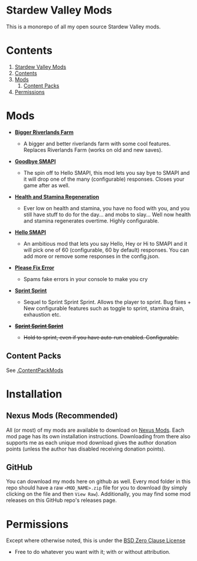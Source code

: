 # Stardew Valley Mods
This is a monorepo of all my open source Stardew Valley mods.

# Contents
1. [Stardew Valley Mods](#stardew-valley-mods)
2. [Contents](#contents)
3. [Mods](#mods)
	1. [Content Packs](#content-packs)
4. [Permissions](#permissions)

# Mods
- **[Bigger Riverlands Farm](https://www.nexusmods.com/stardewvalley/mods/3025)**
    - A bigger and better riverlands farm with some cool features. Replaces Riverlands Farm (works on old and new saves).

- **[Goodbye SMAPI](https://www.nexusmods.com/stardewvalley/mods/6514)**
    - The spin off to Hello SMAPI, this mod lets you say bye to SMAPI and it will drop one of the many (configurable) responses. Closes your game after as well. 

- **[Health and Stamina Regeneration](https://www.nexusmods.com/stardewvalley/mods/3207)**
    - Ever low on health and stamina, you have no food with you, and you still have stuff to do for the day... and mobs to slay... Well now health and stamina regenerates overtime. Highly configurable.

- **[Hello SMAPI](https://www.nexusmods.com/stardewvalley/mods/4483)**
    - An ambitious mod that lets you say Hello, Hey or Hi to SMAPI and it will pick one of 60 (configurable, 60 by default) responses. You can add more or remove some responses in the config.json.

- **[Please Fix Error](https://www.nexusmods.com/stardewvalley/mods/6492)**
    - Spams fake errors in your console to make you cry

- **[Sprint Sprint](https://www.nexusmods.com/stardewvalley/mods/4778)**
    - Sequel to Sprint Sprint Sprint. Allows the player to sprint. Bug fixes + New configurable features such as toggle to sprint, stamina drain, exhaustion etc.

- ~~**[Sprint Sprint Sprint](https://www.nexusmods.com/stardewvalley/mods/3294)**~~
    - ~~Hold to sprint, even if you have auto-run enabled. Configurable.~~

## Content Packs
See [.ContentPackMods](.ContentPackMods)

# Installation
## Nexus Mods (Recommended)
All (or most) of my mods are available to download on [Nexus Mods](https://www.nexusmods.com/stardewvalley). Each mod page has its own installation instructions. Downloading from there also supports me as each unique mod download gives the author donation points (unless the author has disabled receiving donation points).

## GitHub
You can download my mods here on github as well. Every mod folder in this repo should have a raw `<MOD_NAME>.zip` file for you to download (by simply clicking on the file and then `View Raw`). Additionally, you may find some mod releases on this GitHub repo's releases page.

# Permissions
Except where otherwise noted, this is under the [BSD Zero Clause License](./LICENSE)
- Free to do whatever you want with it; with or without attribution.
